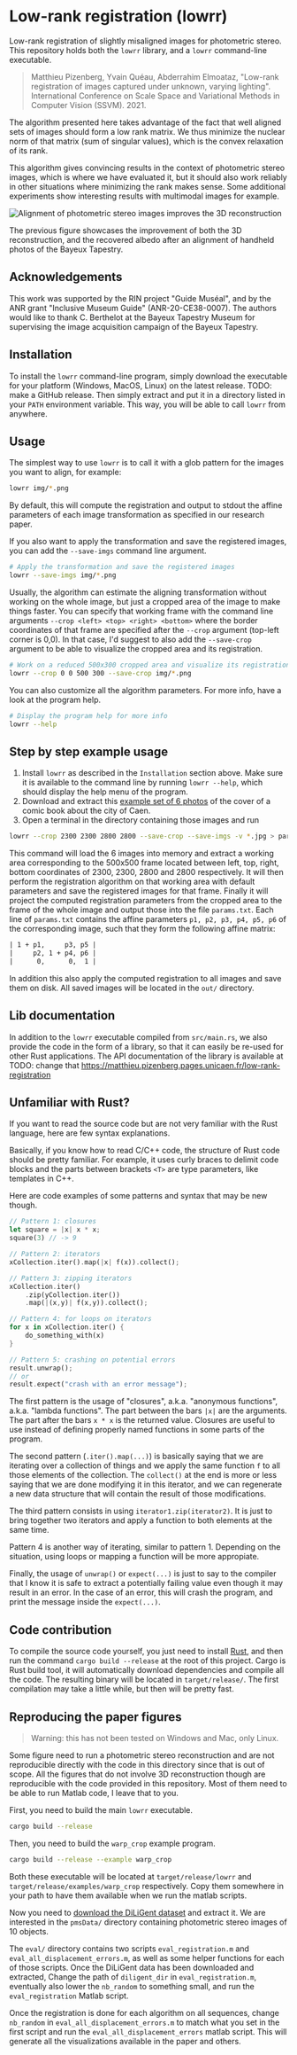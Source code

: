 # Low-rank registration (lowrr)

Low-rank registration of slightly misaligned images for photometric stereo.
This repository holds both the `lowrr` library, and a `lowrr` command-line executable.

> Matthieu Pizenberg, Yvain Quéau, Abderrahim Elmoataz,
> "Low-rank registration of images captured under unknown, varying lighting".
> International Conference on Scale Space and Variational Methods in Computer Vision (SSVM).
> 2021.

The algorithm presented here takes advantage of the fact that well aligned sets of images
should form a low rank matrix.
We thus minimize the nuclear norm of that matrix (sum of singular values),
which is the convex relaxation of its rank.

This algorithm gives convincing results in the context of photometric stereo images,
which is where we have evaluated it,
but it should also work reliably in other situations where minimizing the rank makes sense.
Some additional experiments show interesting results with multimodal images for example.

![Alignment of photometric stereo images improves the 3D reconstruction][handheld]

The previous figure showcases the improvement of both the 3D reconstruction,
and the recovered albedo after an alignment of handheld photos of the
Bayeux Tapestry.

[handheld]: https://mpizenberg.github.io/resources/lowrr/handheld.jpg

## Acknowledgements

This work was supported by the RIN project "Guide Muséal",
and by the ANR grant "Inclusive Museum Guide" (ANR-20-CE38-0007).
The authors would like to thank C. Berthelot at the Bayeux Tapestry Museum
for supervising the image acquisition campaign of the Bayeux Tapestry.

## Installation

To install the `lowrr` command-line program,
simply download the executable for your platform (Windows, MacOS, Linux) on the latest release.
TODO: make a GitHub release.
Then simply extract and put it in a directory listed in your `PATH` environment variable.
This way, you will be able to call `lowrr` from anywhere.

## Usage

The simplest way to use `lowrr` is to call it with a glob pattern
for the images you want to align, for example:

```sh
lowrr img/*.png
```

By default, this will compute the registration and output to stdout
the affine parameters of each image transformation as specified
in our research paper.

If you also want to apply the transformation and save the registered images,
you can add the `--save-imgs` command line argument.

```sh
# Apply the transformation and save the registered images
lowrr --save-imgs img/*.png
```

Usually, the algorithm can estimate the aligning transformation without working
on the whole image, but just a cropped area of the image to make things faster.
You can specify that working frame with the command line arguments
`--crop <left> <top> <right> <bottom>` where the border coordinates of that frame
are specified after the `--crop` argument (top-left corner is 0,0).
In that case, I'd suggest to also add the `--save-crop` argument
to be able to visualize the cropped area and its registration.

```sh
# Work on a reduced 500x300 cropped area and visualize its registration
lowrr --crop 0 0 500 300 --save-crop img/*.png
```

You can also customize all the algorithm parameters.
For more info, have a look at the program help.

```sh
# Display the program help for more info
lowrr --help
```

## Step by step example usage

1. Install `lowrr` as described in the `Installation` section above.
   Make sure it is available to the command line by running `lowrr --help`,
   which should display the help menu of the program.
2. Download and extract this [example set of 6 photos][bd-zip]
   of the cover of a comic book about the city of Caen.
3. Open a terminal in the directory containing those images and run

```sh
lowrr --crop 2300 2300 2800 2800 --save-crop --save-imgs -v *.jpg > params.txt
```

This command will load the 6 images into memory
and extract a working area corresponding to the 500x500 frame
located between left, top, right, bottom coordinates of
2300, 2300, 2800 and 2800 respectively.
It will then perform the registration algorithm on that working area
with default parameters and save the registered images for that frame.
Finally it will project the computed registration parameters from the cropped area
to the frame of the whole image and output those into the file `params.txt`.
Each line of `params.txt` contains the affine parameters `p1, p2, p3, p4, p5, p6`
of the corresponding image, such that they form the following affine matrix:

```txt
| 1 + p1,     p3, p5 |
|     p2, 1 + p4, p6 |
|      0,      0,  1 |
```

In addition this also apply the computed registration to all images and save them on disk.
All saved images will be located in the `out/` directory.

[bd-zip]: https://unicloud.unicaen.fr/index.php/s/tBjo2YtwXHBqe7j/download

## Lib documentation

In addition to the `lowrr` executable compiled from `src/main.rs`,
we also provide the code in the form of a library,
so that it can easily be re-used for other Rust applications.
The API documentation of the library is available at
TODO: change that
https://matthieu.pizenberg.pages.unicaen.fr/low-rank-registration

## Unfamiliar with Rust?

If you want to read the source code but are not very familiar
with the Rust language, here are few syntax explanations.

Basically, if you know how to read C/C++ code, the structure of Rust
code should be pretty familiar.
For example, it uses curly braces to delimit code blocks
and the parts between brackets `<T>` are type parameters,
like templates in C++.

Here are code examples of some patterns and syntax that may be new though.

```rust
// Pattern 1: closures
let square = |x| x * x;
square(3) // -> 9

// Pattern 2: iterators
xCollection.iter().map(|x| f(x)).collect();

// Pattern 3: zipping iterators
xCollection.iter()
    .zip(yCollection.iter())
    .map(|(x,y)| f(x,y)).collect();

// Pattern 4: for loops on iterators
for x in xCollection.iter() {
    do_something_with(x)
}

// Pattern 5: crashing on potential errors
result.unwrap();
// or
result.expect("crash with an error message");
```

The first pattern is the usage of "closures",
a.k.a. "anonymous functions", a.k.a. "lambda functions".
The part between the bars `|x|` are the arguments.
The part after the bars `x * x` is the returned value.
Closures are useful to use instead of defining properly
named functions in some parts of the program.

The second pattern (`.iter().map(...)`) is basically saying that
we are iterating over a collection of things and we apply
the same function `f` to all those elements of the collection.
The `collect()` at the end is more or less saying that we are done
modifying it in this iterator, and we can regenerate a new
data structure that will contain the result of those modifications.

The third pattern consists in using `iterator1.zip(iterator2)`.
It is just to bring together two iterators and apply a function
to both elements at the same time.

Pattern 4 is another way of iterating, similar to pattern 1.
Depending on the situation, using loops or mapping a function will be more appropiate.

Finally, the usage of `unwrap()` or `expect(...)` is just to say
to the compiler that I know it is safe to extract a potentially failing value
even though it may result in an error.
In the case of an error, this will crash the program,
and print the message inside the `expect(...)`.

## Code contribution

To compile the source code yourself, you just need to install [Rust][rust],
and then run the command `cargo build --release` at the root of this project.
Cargo is Rust build tool, it will automatically download dependencies
and compile all the code.
The resulting binary will be located in `target/release/`.
The first compilation may take a little while, but then will be pretty fast.

[rust]: https://www.rust-lang.org/tools/install

## Reproducing the paper figures

> Warning: this has not been tested on Windows and Mac, only Linux.

Some figure need to run a photometric stereo reconstruction
and are not reproducible directly with the code in this directory
since that is out of scope.
All the figures that do not involve 3D reconstruction though
are reproducible with the code provided in this repository.
Most of them need to be able to run Matlab code, I leave that to you.

First, you need to build the main `lowrr` executable.

```sh
cargo build --release
```

Then, you need to build the `warp_crop` example program.

```sh
cargo build --release --example warp_crop
```

Both these executable will be located at `target/release/lowrr`
and `target/release/examples/warp_crop` respectively.
Copy them somewhere in your path to have them available
when we run the matlab scripts.

Now you need to [download the DiLiGent dataset][diligent] and extract it.
We are interested in the `pmsData/` directory containing
photometric stereo images of 10 objects.

The `eval/` directory contains two scripts `eval_registration.m`
and `eval_all_displacement_errors.m`,
as well as some helper functions for each of those scripts.
Once the DiLiGent data has been downloaded and extracted,
Change the path of `diligent_dir` in `eval_registration.m`,
eventually also lower the `nb_random` to something small,
and run the `eval_registration` Matlab script.

Once the registration is done for each algorithm on all sequences,
change `nb_random` in `eval_all_displacement_errors.m` to match
what you set in the first script and run the `eval_all_displacement_errors` matlab script.
This will generate all the visualizations available in the paper and others.

[diligent]: https://drive.google.com/uc?id=1EgC3x8daOWL4uQmc6c4nXVe4mdAMJVfg&export=download
